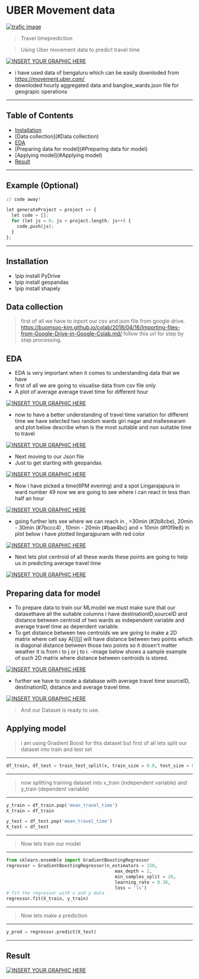 # UBER Movement data

<a href="http://fvcproductions.com"><img src="https://miro.medium.com/max/875/1*xCeJKwAwPJNPpRBEjp68oQ.jpeg" title="trafic image" alt="trafic image"></a>

> Travel timeprediction 

> Using Uber movement data to predict travel time  

[![INSERT YOUR GRAPHIC HERE](https://github.com/chandra20500/uber-movement/blob/master/uber1.PNG)]()

- i have used data of bengaluru which can be easily downloded from https://movement.uber.com/
- downloded hourly aggregated data and bangloe_wards.json file for geograpic operations 
---

## Table of Contents 

- [Installation](#installation)
- [Data collection](#Data collection)
- [EDA](#EDA)
- [Preparing data for model](#Preparing data for model)
- [Applying model](#Applying model)
- [Result](#Result)

---

## Example (Optional)

```Python
// code away!

let generateProject = project => {
  let code = [];
  for (let js = 0; js < project.length; js++) {
    code.push(js);
  }
};
```

---

## Installation

- !pip install PyDrive 
- !pip install geopandas
- !pip install shapely

## Data collection

> first of all we have to inport our csv and json file from google drive.
https://buomsoo-kim.github.io/colab/2018/04/16/Importing-files-from-Google-Drive-in-Google-Colab.md/
follow this url for step by step processing. 

## EDA
- EDA is very important when it comes to understanding data that we have 
- first of all we are going to visualise data from csv file only
- A plot of average average travel time for different hour

[![INSERT YOUR GRAPHIC HERE](https://github.com/chandra20500/uber-movement/blob/master/uber2.PNG)]()
- now to have a better understanding of travel time variation for different time we have selected two random wards giri nagar and malleswaram and plot below describe when 
is the most suitable and non suitable time to travel 

[![INSERT YOUR GRAPHIC HERE](https://github.com/chandra20500/uber-movement/blob/master/uber3.PNG)]()

- Next moving to our Json file
- Just to get starting with geopandas

[![INSERT YOUR GRAPHIC HERE](https://github.com/chandra20500/uber-movement/blob/master/uber4.PNG)]()

- Now i have picked a time(6PM evening) and a spot Lingarajapura in ward number 49 now we are going to see where i can react in less than half an hour

[![INSERT YOUR GRAPHIC HERE](https://github.com/chandra20500/uber-movement/blob/master/uber5.PNG)]()

- going further lets see where we can reach in , >30min (#2b8cbe), 20min - 30min (#7bccc4) , 10min - 20min (#bae4bc) and < 10min (#f0f9e8) in plot below i have plotted lingarajpuram with red color

[![INSERT YOUR GRAPHIC HERE](https://github.com/chandra20500/uber-movement/blob/master/uber6.PNG)]()

- Next lets plot centroid of all these wards these points are going to help us in predicting average travel time

[![INSERT YOUR GRAPHIC HERE](https://github.com/chandra20500/uber-movement/blob/master/uber7.PNG)]()

## Preparing data for model
- To prepare data to train our MLmodel we must make sure that our datasethave all the suitable columns i have destinationID,sourceID and distance between centroid of two wards as independent variable and average travel time as dependent variable.
- To get distance between two centroids we are going to make a 2D matrix where cell say A[i][j] will have distance between two points which is diagonal distance between those    two points so it dosen't matter weather it is from i to j or j to i.
-image below shows a sample example of such 2D matrix where distance between centroids is stored.

[![INSERT YOUR GRAPHIC HERE](https://github.com/chandra20500/uber-movement/blob/master/uber8.PNG)]()

- further we have to create a database with average travel time sourceID, destinationID, distance and average travel time.

[![INSERT YOUR GRAPHIC HERE](https://github.com/chandra20500/uber-movement/blob/master/uber9.PNG)]()

> And our Dataset is ready to use.
## Applying model

> i am using Gradient Boost for this dataset
> but first of all lets split our dataset into train and test set
---
```Python
df_train, df_test = train_test_split(x, train_size = 0.8, test_size = 0.2, random_state = 100)
```
---
> now splitting training dataset into x_train (independent variable) and y_train (dependent variable)
---
```Python
y_train = df_train.pop('mean_travel_time')
X_train = df_train

y_test = df_test.pop('mean_travel_time')
X_test = df_test
```
---
> Now lets train our model 
---
```Python
from sklearn.ensemble import GradientBoostingRegressor
regressor = GradientBoostingRegressor(n_estimators = 150,
                                         max_depth = 2,
                                         min_samples_split = 20,
                                         learning_rate = 0.38,
                                         loss = 'ls')
# fit the regressor with x and y data 
regressor.fit(X_train, y_train)
```
---

> Now lets make a prediction
---
```Python
y_pred = regressor.predict(X_test)
```
---

## Result

[![INSERT YOUR GRAPHIC HERE](https://github.com/chandra20500/uber-movement/blob/master/uber10.PNG)]()
